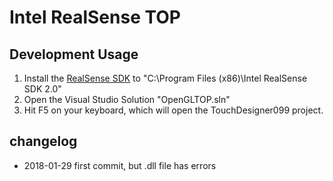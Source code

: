 [//]: # (For development of this README.md, use http://markdownlivepreview.com/)

# Intel RealSense TOP

## Development Usage
1. Install the [RealSense SDK](https://github.com/IntelRealSense/librealsense) to "C:\Program Files (x86)\Intel RealSense SDK 2.0"
2. Open the Visual Studio Solution "OpenGLTOP.sln"
3. Hit F5 on your keyboard, which will open the TouchDesigner099 project.

## changelog
* 2018-01-29 first commit, but .dll file has errors